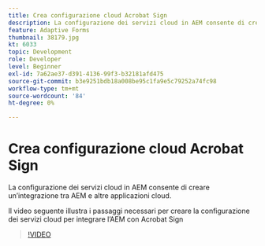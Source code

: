 ```yaml
---
title: Crea configurazione cloud Acrobat Sign
description: La configurazione dei servizi cloud in AEM consente di creare un’integrazione tra AEM e altre applicazioni cloud. Il video seguente illustra i passaggi necessari per creare la configurazione dei servizi cloud per integrare l’AEM con Acrobat Sign.
feature: Adaptive Forms
thumbnail: 38179.jpg
kt: 6033
topic: Development
role: Developer
level: Beginner
exl-id: 7a62ae37-d391-4136-99f3-b32181afd475
source-git-commit: b3e9251bdb18a008be95c1fa9e5c79252a74fc98
workflow-type: tm+mt
source-wordcount: '84'
ht-degree: 0%

---
```


# Crea configurazione cloud Acrobat Sign

La configurazione dei servizi cloud in AEM consente di creare un’integrazione tra AEM e altre applicazioni cloud.

Il video seguente illustra i passaggi necessari per creare la configurazione dei servizi cloud per integrare l’AEM con Acrobat Sign

>[!VIDEO](https://video.tv.adobe.com/v/38179?quality=12&learn=on)
